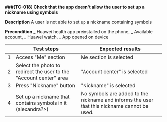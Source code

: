 **###[TC-018] Check that the app doesn't allow the user to set up a nickname using symbols**

**Description**
A user is not able to set up a nickname containing symbols

**Precondition**
_ Huawei health app preinstalled on the phone,
_ Available account,
_ Huawei watch,
_ App opened on device

|     | **Test steps**                                                     | **Expected results**                                                                         |
| --- | ------------------------------------------------------------------ | -------------------------------------------------------------------------------------------- |
| 1   | Access "Me" section                                                | Me section is selected                                                                       |
| 2   | Select the photo to redirect the user to the "Account center" area | "Account center" is selected                                                                 |
| 3   | Press "Nickname" button                                            | "Nickname" is selected                                                                       |
| 4   | Set up a nickname that contains symbols in it (alexandra?>)        | No symbols are added to the nickname and informs the user that this nickname cannot be used. |
